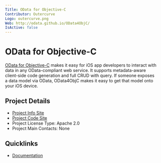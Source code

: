 ```yaml
---
Title: OData for Objective-C
Contributor: Outercurve
Logo: outercurve.png
Web: http://odata.github.io/OData4ObjC/
IsActive: false
---
```

# OData for Objective-C

[OData for Objective-C](http://odata.github.io/OData4ObjC/) makes it easy for iOS app developers to interact with data in any OData-compliant web service. It supports metadata-aware client-side code generation and full CRUD with query. If someone exposes a data model via OData, OData4ObjC makes it easy to get that model onto your iOS device.

## Project Details

* [Project Info Site](http://odata.github.io/OData4ObjC/)
* [Project Code Site](https://github.com/OData/OData4ObjC/zipball/master)
* Project License Type: Apache 2.0
* Project Main Contacts: None

## Quicklinks

* [Documentation](http://odata.github.io/OData4ObjC/)

